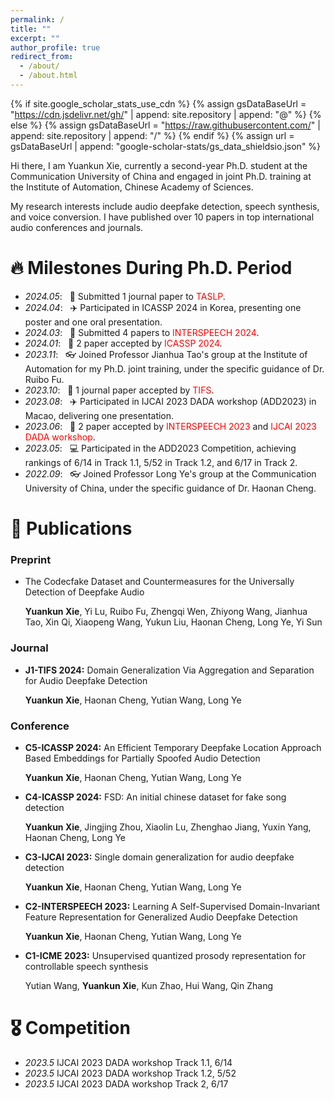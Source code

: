 ```yaml
---
permalink: /
title: ""
excerpt: ""
author_profile: true
redirect_from: 
  - /about/
  - /about.html
---
```


{% if site.google_scholar_stats_use_cdn %}
{% assign gsDataBaseUrl = "https://cdn.jsdelivr.net/gh/" | append: site.repository | append: "@" %}
{% else %}
{% assign gsDataBaseUrl = "https://raw.githubusercontent.com/" | append: site.repository | append: "/" %}
{% endif %}
{% assign url = gsDataBaseUrl | append: "google-scholar-stats/gs_data_shieldsio.json" %}

<span class='anchor' id='about-me'></span>

Hi there, I am Yuankun Xie, currently a second-year Ph.D. student at the Communication University of China and engaged in joint Ph.D. training at the Institute of Automation, Chinese Academy of Sciences.

My research interests include audio deepfake detection, speech synthesis, and voice conversion. I have published over 10 papers in top international audio conferences and journals.


# 🔥 Milestones During Ph.D. Period
- *2024.05*: &nbsp; 📣 Submitted 1 journal paper to <span style="color: red;">TASLP</span>.
- *2024.04*: &nbsp; ✈️ Participated in ICASSP 2024 in Korea, presenting one poster and one oral presentation.
- *2024.03*: &nbsp; 📣 Submitted 4 papers to <span style="color: red;">INTERSPEECH 2024</span>.
- *2024.01*: &nbsp; 🎉 2 paper accepted by <span style="color: red;">ICASSP 2024</span>.
- *2023.11*: &nbsp; 👓 Joined Professor Jianhua Tao's group at the Institute of Automation for my Ph.D. joint training, under the specific guidance of Dr. Ruibo Fu.
- *2023.10*: &nbsp; 🎉 1 journal paper accepted by <span style="color: red;">TIFS</span>.
- *2023.08*: &nbsp; ✈️ Participated in IJCAI 2023 DADA workshop (ADD2023) in Macao, delivering one presentation.
- *2023.06*: &nbsp; 🎉 2 paper accepted by <span style="color: red;">INTERSPEECH 2023</span> and <span style="color: red;">IJCAI 2023 DADA workshop</span>.
- *2023.05*: &nbsp; 💻 Participated in the ADD2023 Competition, achieving rankings of 6/14 in Track 1.1, 5/52 in Track 1.2, and 6/17 in Track 2.
- *2022.09*: &nbsp; 👓 Joined Professor Long Ye's group at the Communication University of China, under the specific guidance of Dr. Haonan Cheng.

# 📝 Publications 

### Preprint
- The Codecfake Dataset and Countermeasures for the Universally Detection of Deepfake Audio

  **Yuankun Xie**, Yi Lu, Ruibo Fu, Zhengqi Wen, Zhiyong Wang, Jianhua Tao, Xin Qi, Xiaopeng Wang, Yukun Liu, Haonan Cheng, Long Ye, Yi Sun





### Journal

- **J1-TIFS 2024:** Domain Generalization Via Aggregation and Separation for Audio Deepfake Detection

  **Yuankun Xie**, Haonan Cheng, Yutian Wang, Long Ye

### Conference


- **C5-ICASSP 2024:** An Efficient Temporary Deepfake Location Approach Based Embeddings for Partially Spoofed Audio Detection
  
  **Yuankun Xie**, Haonan Cheng, Yutian Wang, Long Ye


- **C4-ICASSP 2024:** FSD: An initial chinese dataset for fake song detection
  
  **Yuankun Xie**, Jingjing Zhou, Xiaolin Lu, Zhenghao Jiang, Yuxin Yang, Haonan Cheng, Long Ye


- **C3-IJCAI 2023:** Single domain generalization for audio deepfake detection
  
  **Yuankun Xie**, Haonan Cheng, Yutian Wang, Long Ye


- **C2-INTERSPEECH 2023:** Learning A Self-Supervised Domain-Invariant Feature Representation for Generalized Audio Deepfake Detection
  
  **Yuankun Xie**, Haonan Cheng, Yutian Wang, Long Ye

- **C1-ICME 2023:** Unsupervised quantized prosody representation for controllable speech synthesis
  
  Yutian Wang, **Yuankun Xie**, Kun Zhao, Hui Wang, Qin Zhang




# 🎖 Competition
- *2023.5* IJCAI 2023 DADA workshop Track 1.1, 6/14 
- *2023.5* IJCAI 2023 DADA workshop Track 1.2, 5/52
- *2023.5* IJCAI 2023 DADA workshop Track 2, 6/17 




